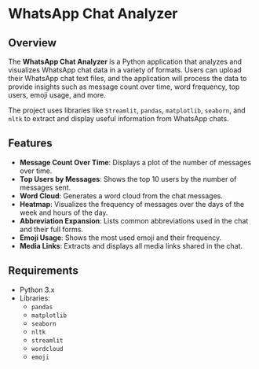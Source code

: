 # WhatsApp Chat Analyzer

## Overview
The **WhatsApp Chat Analyzer** is a Python application that analyzes and visualizes WhatsApp chat data in a variety of formats. Users can upload their WhatsApp chat text files, and the application will process the data to provide insights such as message count over time, word frequency, top users, emoji usage, and more.

The project uses libraries like `Streamlit`, `pandas`, `matplotlib`, `seaborn`, and `nltk` to extract and display useful information from WhatsApp chats.

## Features
- **Message Count Over Time**: Displays a plot of the number of messages over time.
- **Top Users by Messages**: Shows the top 10 users by the number of messages sent.
- **Word Cloud**: Generates a word cloud from the chat messages.
- **Heatmap**: Visualizes the frequency of messages over the days of the week and hours of the day.
- **Abbreviation Expansion**: Lists common abbreviations used in the chat and their full forms.
- **Emoji Usage**: Shows the most used emoji and their frequency.
- **Media Links**: Extracts and displays all media links shared in the chat.

## Requirements
- Python 3.x
- Libraries:
  - `pandas`
  - `matplotlib`
  - `seaborn`
  - `nltk`
  - `streamlit`
  - `wordcloud`
  - `emoji`

